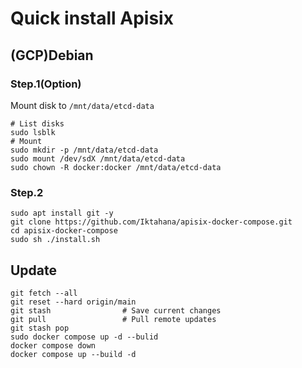 # Quick install Apisix

## (GCP)Debian

### Step.1(Option)

Mount disk to `/mnt/data/etcd-data`

```shell
# List disks
sudo lsblk
# Mount
sudo mkdir -p /mnt/data/etcd-data
sudo mount /dev/sdX /mnt/data/etcd-data
sudo chown -R docker:docker /mnt/data/etcd-data
```

### Step.2
```shell
sudo apt install git -y
git clone https://github.com/Iktahana/apisix-docker-compose.git
cd apisix-docker-compose
sudo sh ./install.sh
```

## Update

```shell
git fetch --all           
git reset --hard origin/main
git stash                # Save current changes
git pull                 # Pull remote updates
git stash pop
sudo docker compose up -d --bulid
docker compose down
docker compose up --build -d
```